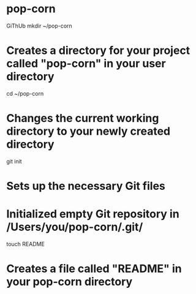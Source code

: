 pop-corn
========

GiThUb
mkdir ~/pop-corn
# Creates a directory for your project called "pop-corn" in your user directory

cd ~/pop-corn
# Changes the current working directory to your newly created directory

git init
# Sets up the necessary Git files
# Initialized empty Git repository in /Users/you/pop-corn/.git/

touch README
# Creates a file called "README" in your pop-corn directory

